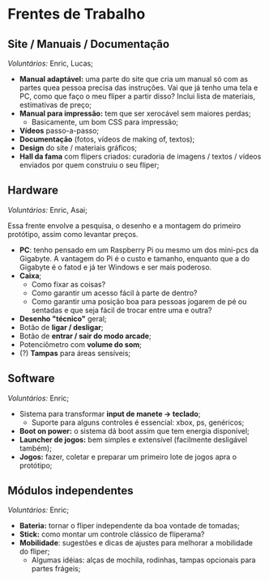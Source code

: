 # Frentes de Trabalho

## Site / Manuais / Documentação

*Voluntários:* Enric, Lucas; 

- **Manual adaptável:** uma parte do site que cria um manual só com as partes quea pessoa precisa das instruções. Vai que já tenho uma tela e PC, como que faço o meu fliper a partir disso? Inclui lista de materiais, estimativas de preço;
- **Manual para impressão:** tem que ser xerocável sem maiores perdas;
	-	Basicamente, um bom CSS para impressão; 
- **Vídeos** passo-a-passo;
- **Documentação** (fotos, vídeos de making of, textos);
- **Design** do site / materiais gráficos;
- **Hall da fama** com flipers criados: curadoria de imagens / textos / vídeos enviados por quem construiu o seu fliper;

## Hardware

*Voluntários:* Enric, Asai;

Essa frente envolve a pesquisa, o desenho e a montagem do primeiro protótipo, assim como levantar preços.

- **PC**: tenho pensado em um Raspberry Pi ou mesmo um dos mini-pcs da Gigabyte. A vantagem do Pi é o custo e tamanho, enquanto que a do Gigabyte é o fatod e já ter Windows e ser mais poderoso.
- **Caixa**;
	- Como fixar as coisas?
	- Como garantir um acesso fácil à parte de dentro?
	- Como garantir uma posição boa para pessoas jogarem de pé ou sentadas e que seja fácil de trocar entre uma e outra? 
- **Desenho "técnico"** geral;
- Botão de **ligar / desligar**;
- Botão de **entrar / sair do modo arcade**;
- Potenciômetro com **volume do som**;
- (?) **Tampas** para áreas sensíveis;

## Software

*Voluntários:* Enric;

- Sistema para transformar **input de manete -> teclado**;
	- Suporte para alguns controles é essencial: xbox, ps, genéricos;
- **Boot on power:** o sistema dá boot assim que tem energia disponível;
- **Launcher de jogos:** bem simples e extensível (facilmente desligável também);
- **Jogos:** fazer, coletar e preparar um primeiro lote de jogos apra o protótipo;

## Módulos independentes

*Voluntários:* Enric;

- **Bateria:** tornar o fliper independente da boa vontade de tomadas;
- **Stick:** como montar um controle clássico de fliperama?
- **Mobilidade**: sugestões e dicas de ajustes para melhorar a mobilidade do fliper;
	- Algumas idéias: alças de mochila, rodinhas, tampas opcionais para partes frágeis; 	
